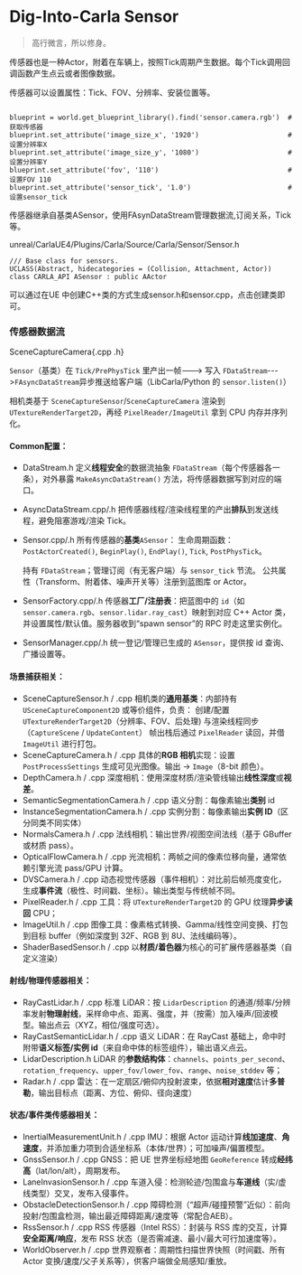 # Dig-Into-Carla Sensor

> 高行微言，所以修身。

传感器也是一种Actor，附着在车辆上，按照Tick周期产生数据。每个Tick调用回调函数产生点云或者图像数据。

传感器可以设置属性：Tick、FOV、分辨率、安装位置等。

```

blueprint = world.get_blueprint_library().find('sensor.camera.rgb')  #获取传感器
blueprint.set_attribute('image_size_x', '1920')                      #设置分辨率X
blueprint.set_attribute('image_size_y', '1080')                      #设置分辨率Y
blueprint.set_attribute('fov', '110')                                #设置FOV 110
blueprint.set_attribute('sensor_tick', '1.0')                        #设置sensor_tick
```

传感器继承自基类ASensor，使用FAsynDataStream管理数据流,订阅关系，Tick等。

unreal/CarlaUE4/Plugins/Carla/Source/Carla/Sensor/Sensor.h

```
/// Base class for sensors.
UCLASS(Abstract, hidecategories = (Collision, Attachment, Actor))
class CARLA_API ASensor : public AActor
```

可以通过在UE 中创建C++类的方式生成sensor.h和sensor.cpp，点击创建类即可。

### 传感器数据流

SceneCaptureCamera{.cpp .h}

`Sensor`（基类）在 `Tick/PrePhysTick` 里产出一帧---> 写入 `FDataStream`--->`FAsyncDataStream`异步推送给客户端（LibCarla/Python 的 `sensor.listen()`）

相机类基于 `SceneCaptureSensor`/`SceneCaptureCamera` 渲染到 `UTextureRenderTarget2D`，再经 `PixelReader/ImageUtil` 拿到 CPU 内存并序列化。

#### Common配置：

* DataStream.h
  定义**线程安全**的数据流抽象 `FDataStream`（每个传感器各一条），对外暴露 `MakeAsyncDataStream()` 方法，将传感器数据写到对应的端口。
* AsyncDataStream.cpp/.h
  把传感器线程/渲染线程里的产出**排队**到发送线程，避免阻塞游戏/渲染 Tick。
* Sensor.cpp/.h
  所有传感器的**基类**`ASensor`：
  生命周期函数：`PostActorCreated()`, `BeginPlay()`, `EndPlay()`, `Tick`, `PostPhysTick`。

  持有 `FDataStream`；管理订阅（有无客户端）与 `sensor_tick` 节流。
  公共属性（Transform、附着体、噪声开关等）注册到蓝图库 or Actor。
* SensorFactory.cpp/.h
  传感器**工厂/注册表**：把蓝图中的 `id`（如 `sensor.camera.rgb`、`sensor.lidar.ray_cast`）映射到对应 C++ Actor 类，并设置属性/默认值。服务器收到“spawn sensor”的 RPC 时走这里实例化。
* SensorManager.cpp/.h
  统一登记/管理已生成的 `ASensor`，提供按 id 查询、广播设置等。

#### 场景捕获相关：

* SceneCaptureSensor.h / .cpp
  相机类的**通用基类**：内部持有 `USceneCaptureComponent2D` 或等价组件，负责：
  创建/配置 `UTextureRenderTarget2D`（分辨率、FOV、后处理)
  与渲染线程同步（`CaptureScene` / `UpdateContent`）
  帧出栈后通过 `PixelReader` 读回，并借 `ImageUtil` 进行打包。
* SceneCaptureCamera.h / .cpp
  具体的**RGB 相机**实现：设置 `PostProcessSettings` 生成可见光图像。输出 → `Image`（8-bit 颜色）。
* DepthCamera.h / .cpp
  深度相机：使用深度材质/渲染管线输出**线性深度**或**视差**。
* SemanticSegmentationCamera.h / .cpp
  语义分割：每像素输出**类别** id
* InstanceSegmentationCamera.h / .cpp
  实例分割：每像素输出**实例 ID**（区分同类不同实体）
* NormalsCamera.h / .cpp
  法线相机：输出世界/视图空间法线（基于 GBuffer 或材质 pass）。
* OpticalFlowCamera.h / .cpp
  光流相机：两帧之间的像素位移向量，通常依赖引擎光流 pass/GPU 计算。
* DVSCamera.h / .cpp
  动态视觉传感器（事件相机）：对比前后帧亮度变化，生成**事件流**（极性、时间戳、坐标）。输出类型与传统帧不同。
* PixelReader.h / .cpp
  工具：将 `UTextureRenderTarget2D` 的 GPU 纹理**异步读回** CPU；
* ImageUtil.h / .cpp
  图像工具：像素格式转换、Gamma/线性空间变换、打包到目标 buffer（例如深度到 32F、RGB 到 8U、法线编码等）。
* ShaderBasedSensor.h / .cpp
  以**材质/着色器**为核心的可扩展传感器基类（自定义渲染）

#### 射线/物理传感器相关：

* RayCastLidar.h / .cpp
  标准 LiDAR：按 `LidarDescription` 的通道/频率/分辨率发射**物理射线**，采样命中点、距离、强度，并（按需）加入噪声/回波模型。输出点云（XYZ，相位/强度可选）。
* RayCastSemanticLidar.h / .cpp
  语义 LiDAR：在 RayCast 基础上，命中时附带**语义标签/实例 id**（来自命中体的标签组件），输出语义点云。
* LidarDescription.h
  LiDAR 的**参数结构体**：`channels`、`points_per_second`、`rotation_frequency`、`upper_fov/lower_fov`、`range`、`noise_stddev` 等；
* Radar.h / .cpp
  雷达：在一定扇区/俯仰内投射波束，依据**相对速度**估计**多普勒**，输出目标点（距离、方位、俯仰、径向速度）

#### 状态/事件类传感器相关：

* InertialMeasurementUnit.h / .cpp
  IMU：根据 Actor 运动计算**线加速度**、**角速度**，并添加重力项到合适坐标系（本体/世界）；可加噪声/偏置模型。
* GnssSensor.h / .cpp
  GNSS：把 UE 世界坐标经地图 `GeoReference` 转成**经纬高**（lat/lon/alt），周期发布。
* LaneInvasionSensor.h / .cpp
  车道入侵：检测轮迹/包围盒与**车道线**（实/虚线类型）交叉，发布入侵事件。
* ObstacleDetectionSensor.h / .cpp
  障碍检测（“超声/碰撞预警”近似）：前向投射/包围盒检测，输出最近障碍距离/速度等（常配合AEB）。
* RssSensor.h / .cpp
  RSS 传感器（Intel RSS）：封装与 RSS 库的交互，计算**安全距离/响应**，发布 RSS 状态（是否需减速、最小/最大可行加速度等）。
* WorldObserver.h / .cpp
  世界观察者：周期性扫描世界快照（时间戳、所有 Actor 变换/速度/父子关系等），供客户端做全局感知/重放。
